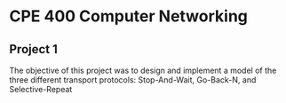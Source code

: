 CPE 400 Computer Networking
===========================

Project 1
----------
The objective of this project was to design and implement a 
model of the three different transport protocols: Stop-And-Wait, 
Go-Back-N, and Selective-Repeat